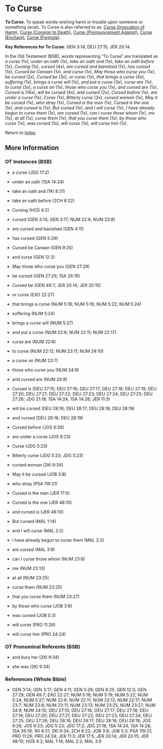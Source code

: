 # To Curse
**To Curse**. 
To speak words wishing harm or trouble upon someone or something (acai). 
To Curse is also referred to as: 
[Curse (Invocation of Harm)](Curse.2.md), [Curse (Consign to Death)](Curse.3.md), [Curse (Pronouncement Against)](Curse.4.md), [Curse (Enchant)](Curse.5.md), [Curse (Formula)](Curse.6.md). 


**Key References for To Curse**: 
GEN 3:14, DEU 27:15, JER 20:14. 


In the Old Testament (BSB), words representing “To Curse” are translated as 
*a curse* (1x), *under an oath* (1x), *take an oath and* (1x), *take an oath before* (1x), *Cursing* (1x), *cursed* (4x), *are cursed and banished* (1x), *has cursed* (1x), *Cursed be Canaan* (1x), *and curse* (1x), *May those who curse you* (1x), *be cursed* (2x), *Cursed be* (3x), *or curse* (1x), *that brings a curse* (4x), *suffering* (1x), *brings a curse will* (1x), *and put a curse* (3x), *curse are* (1x), *to curse* (3x), *a curse on* (1x), *those who curse you* (1x), *and cursed are* (1x), *Cursed is* (16x), *will be cursed* (4x), *and cursed* (2x), *Cursed before* (1x), *are under a curse* (1x), *Curse* (1x), *Bitterly curse* (2x), *cursed woman* (1x), *May it be cursed* (1x), *who stray* (1x), *Cursed is the man* (1x), *Cursed is the one* (1x), *and cursed is* (1x), *But cursed* (1x), *and I will curse* (1x), *I have already begun to curse them* (1x), *are cursed* (1x), *can I curse those whom* (1x), *me* (1x), *at all* (1x), *curse them* (1x), *that you curse them* (1x), *by those who curse* (1x), *was cursed* (1x), *will curse* (1x), *will curse him* (1x). 




Return to [Index](00-Index.md)

## More Information

### OT Instances (BSB)

* a curse (JDG 17:2)

* under an oath (1SA 14:24)

* take an oath and (1KI 8:31)

* take an oath before (2CH 6:22)

* Cursing (HOS 4:2)

* cursed (GEN 3:14; GEN 3:17; NUM 22:6; NUM 23:8)

* are cursed and banished (GEN 4:11)

* has cursed (GEN 5:29)

* Cursed be Canaan (GEN 9:25)

* and curse (GEN 12:3)

* May those who curse you (GEN 27:29)

* be cursed (GEN 27:29; 1SA 26:19)

* Cursed be (GEN 49:7; JER 20:14; JER 20:15)

* or curse (EXO 22:27)

* that brings a curse (NUM 5:18; NUM 5:19; NUM 5:22; NUM 5:24)

* suffering (NUM 5:24)

* brings a curse will (NUM 5:27)

* and put a curse (NUM 22:6; NUM 22:11; NUM 22:17)

* curse are (NUM 22:6)

* to curse (NUM 22:12; NUM 23:11; NUM 24:10)

* a curse on (NUM 23:7)

* those who curse you (NUM 24:9)

* and cursed are (NUM 24:9)

* Cursed is (DEU 27:15; DEU 27:16; DEU 27:17; DEU 27:18; DEU 27:19; DEU 27:20; DEU 27:21; DEU 27:22; DEU 27:23; DEU 27:24; DEU 27:25; DEU 27:26; JDG 21:18; 1SA 14:24; 1SA 14:28; JER 11:3)

* will be cursed (DEU 28:16; DEU 28:17; DEU 28:18; DEU 28:19)

* and cursed (DEU 28:16; DEU 28:19)

* Cursed before (JOS 6:26)

* are under a curse (JOS 9:23)

* Curse (JDG 5:23)

* Bitterly curse (JDG 5:23; JDG 5:23)

* cursed woman (2KI 9:34)

* May it be cursed (JOB 3:8)

* who stray (PSA 119:21)

* Cursed is the man (JER 17:5)

* Cursed is the one (JER 48:10)

* and cursed is (JER 48:10)

* But cursed (MAL 1:14)

* and I will curse (MAL 2:2)

* I have already begun to curse them (MAL 2:2)

* are cursed (MAL 3:9)

* can I curse those whom (NUM 23:8)

* me (NUM 23:13)

* at all (NUM 23:25)

* curse them (NUM 23:25)

* that you curse them (NUM 23:27)

* by those who curse (JOB 3:8)

* was cursed (JOB 5:3)

* will curse (PRO 11:26)

* will curse him (PRO 24:24)



### OT Pronominal Referents (BSB)

* and bury her (2KI 9:34)

* she was (2KI 9:34)



### References (Whole Bible)

* GEN 3:14; GEN 3:17; GEN 4:11; GEN 5:29; GEN 9:25; GEN 12:3; GEN 27:29; GEN 49:7; EXO 22:27; NUM 5:18; NUM 5:19; NUM 5:22; NUM 5:24; NUM 5:27; NUM 22:6; NUM 22:11; NUM 22:12; NUM 22:17; NUM 23:7; NUM 23:8; NUM 23:11; NUM 23:13; NUM 23:25; NUM 23:27; NUM 24:9; NUM 24:10; DEU 27:15; DEU 27:16; DEU 27:17; DEU 27:18; DEU 27:19; DEU 27:20; DEU 27:21; DEU 27:22; DEU 27:23; DEU 27:24; DEU 27:25; DEU 27:26; DEU 28:16; DEU 28:17; DEU 28:18; DEU 28:19; JOS 6:26; JOS 9:23; JDG 5:23; JDG 17:2; JDG 21:18; 1SA 14:24; 1SA 14:28; 1SA 26:19; 1KI 8:31; 2KI 9:34; 2CH 6:22; JOB 3:8; JOB 5:3; PSA 119:21; PRO 11:26; PRO 24:24; JER 11:3; JER 17:5; JER 20:14; JER 20:15; JER 48:10; HOS 4:2; MAL 1:14; MAL 2:2; MAL 3:9




